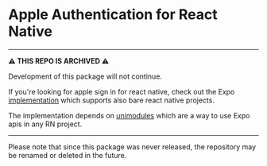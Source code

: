 # Apple Authentication for React Native

---

**:warning: THIS REPO IS ARCHIVED :warning:**

Development of this package will not continue.

If you're looking for apple sign in for react native, check out the Expo [implementation](https://github.com/expo/expo/blob/master/packages/expo-apple-authentication/README.md) which supports also bare react native projects.

The implementation depends on [unimodules](https://blog.expo.io/you-can-now-use-expo-apis-in-any-react-native-app-7c3a93041331) which are a way to use Expo apis in any RN project.


---

Please note that since this package was never released, the repository may be renamed or deleted in the future.
